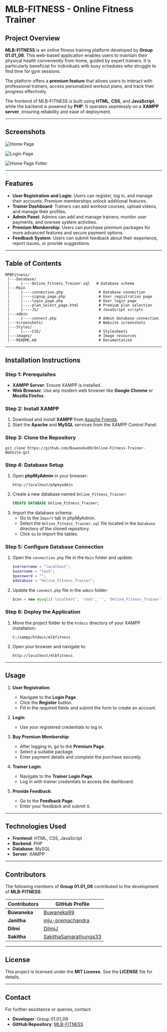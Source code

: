 # MLB-FITNESS - Online Fitness Trainer

## Project Overview
**MLB-FITNESS** is an online fitness training platform developed by **Group 01.01_06**. This web-based application enables users to maintain their physical health conveniently from home, guided by expert trainers. It is particularly beneficial for individuals with busy schedules who struggle to find time for gym sessions.

The platform offers a **premium feature** that allows users to interact with professional trainers, access personalized workout plans, and track their progress effectively.

The frontend of MLB-FITNESS is built using **HTML**, **CSS**, and **JavaScript**, while the backend is powered by **PHP**. It operates seamlessly on a **XAMPP server**, ensuring reliability and ease of deployment.

---

## Screenshots
![Home Page](Screenshots/Home-page.png)

![Login Page](Screenshots/use-login-page.png)

![Home Page Fotter](Screenshots/Home-pahge.png)

---

## Features
- **User Registration and Login**: Users can register, log in, and manage their accounts. Premium memberships unlock additional features.
- **Trainer Dashboard**: Trainers can add workout courses, upload videos, and manage their profiles.
- **Admin Panel**: Admins can add and manage trainers, monitor user payments, and oversee system activities.
- **Premium Membership**: Users can purchase premium packages for more advanced features and secure payment options.
- **Feedback System**: Users can submit feedback about their experience, report issues, or provide suggestions.

---
  
## Table of Contents

```
MPBFitness/                              
 |---Database/
 |     |----Online_Fitness_Trainer.sql   # Database schema
 |---Main
 |     |----connection.php                # Database connection
 |     |----signup_page.php               # User registration page
 |     |----login_page.php                # User login page
 |     |----plan_select_page.html         # Premium plan selection
 |     |----JS/                           # JavaScript scripts
 |---admin
 |     |----connect.php                   # Admin database connection
 |---Screenshots/                         # Website screenshots
 |---Styles/
 |     |----CSS/                          # Stylesheets
 |---images/                              # Image resources
 |---README.md                            # Documentation
```

---

## Installation Instructions
### Step 1: Prerequisites
- **XAMPP Server**: Ensure XAMPP is installed.
- **Web Browser**: Use any modern web browser like **Google Chrome** or **Mozilla Firefox**.

### Step 2: Install XAMPP
1. Download and install **XAMPP** from [Apache Friends](https://www.apachefriends.org/).
2. Start the **Apache** and **MySQL** services from the XAMPP Control Panel.

### Step 3: Clone the Repository
```
git clone https://github.com/Buwaneka99/Online-Fitness-Trainer-WebSite.git
```

### Step 4: Database Setup
1. Open **phpMyAdmin** in your browser:
     ```
     http://localhost/phpmyadmin
     ```
2. Create a new database named `Online_Fitness_Trainer`:
     ```sql
     CREATE DATABASE Online_Fitness_Trainer;
     ```
3. Import the database schema:
   - Go to the `Import` tab in phpMyAdmin.
   - Select the `Online_Fitness_Trainer.sql` file located in the `Database` directory of the cloned repository.
   - Click `Go` to import the tables.
     
### Step 5: Configure Database Connection
1. Open the `connection.php` file in the `Main` folder and update:
     ```php
     $servername = "localhost";
     $username = "root";
     $password = "";
     $database = "Online_Fitness_Trainer";
     ```
2. Update the `connect.php` file in the `admin` folder:
     ```php
     $con = new mysqli('localhost', 'root', '', 'Online_Fitness_Trainer');
     ```

### Step 6: Deploy the Application
1. Move the project folder to the `htdocs` directory of your XAMPP installation:
     ```
     C:/xampp/htdocs/mlbfitness
     ```
2. Open your browser and navigate to:
     ```
     http://localhost/mlbfitness
     ```

---

## Usage
1. **User Registration**:
   - Navigate to the **Login Page**.
   - Click the **Register** button.
   - Fill in the required fields and submit the form to create an account.

2. **Login**:
   - Use your registered credentials to log in.

3. **Buy Premium Membership**:
   - After logging in, go to the **Premium Page**.
   - Select a suitable package.
   - Enter payment details and complete the purchase securely.

4. **Trainer Login**:
   - Navigate to the **Trainer Login Page**.
   - Log in with trainer credentials to access the dashboard.

5. **Provide Feedback**:
   - Go to the **Feedback Page**.
   - Enter your feedback and submit it.

---

## Technologies Used
- **Frontend**: HTML, CSS, JavaScript
- **Backend**: PHP
- **Database**: MySQL
- **Server**: XAMPP

---

## Contributors

The following members of **Group 01.01_06** contributed to the development of **MLB-FITNESS**:

| Contributors  | GitHub Profile                                                      |
|---------------|---------------------------------------------------------------------|
| **Buwaneka**  | [Buwaneka99](https://github.com/Buwaneka99)                         |
| **Janitha**   | [mju-premachandra](https://github.com/mju-premachandra)             |
| **Dilmi**     | [DilmiJ](https://github.com/DilmiJ)                                 |
| **Sakitha**   | [SakithaSamarathunga33](https://github.com/SakithaSamarathunga33)   |

---

## License
This project is licensed under the **MIT License**. See the **LICENSE** file for details.

---

## Contact
For further assistance or queries, contact:
- **Developer**: Group 01.01_06
- **GitHub Repository**: [MLB-FITNESS](https://github.com/Buwaneka99/Online-Fitness-Trainer-WebSite)

